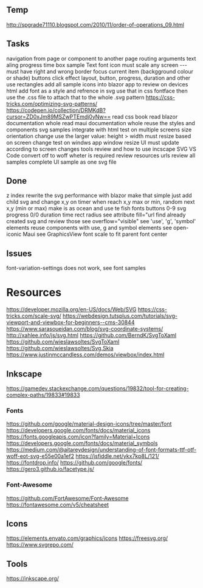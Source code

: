 ﻿
## Temp
http://spgrade71110.blogspot.com/2010/11/order-of-operations_09.html

## Tasks
navigation from page or component to another page
routing arguments
text aling
	progress
	time
box sample
	Text
	font icon
	must scale any screen
	---
	must have right and wrong
	border
	focus current item (backgground colour or shade)
buttons
	click effect
layout, button, progress, duration and other
	use rectangles
add all sample icons into blazor app to review on devices
html add font as a style and refrence in svg
	use that in css fontface
		then use the .css file to attach that to the whole .svg
pattern
	https://css-tricks.com/optimizing-svg-patterns/
	https://codepen.io/collection/DRMKdB?cursor=ZD0xJm89MSZwPTEmdj0yNw==
read css book
read blazor documentation whole
read maui documentation whole
reuse the styles and components
svg samples integrate with html
	test on multiple screens
		size
		orientation change
		use the larger value: height > width 
		must resize based on screen change
		test on windws app window resize UI must update according to screen changes
tools review and how to use
	incscape
	SVG VS Code
convert otf to woff
	wheter is required
review resources urls
review all samples
complete UI sample as one svg file

## Done
z index
rewrite the svg performance with blazor
	make that simple
	just add child svg and change x,y on timer
		when reach x,y max or min, random next x,y (min or max)
		make is as ocean and use te fish fonts
buttons 0-9
	svg
progress
	0/0
duration time
rect radius
see attribute fill="url
find already created svg and review those
see overflow="visible"
see 'use', 'g', 'symbol' elements
reuse components
	with use, g and symbol elements
see open-iconic
Maui see GraphicsView
font scale to fit parent
font center

## Issues
font-variation-settings does not work, see font samples

# Resources
https://developer.mozilla.org/en-US/docs/Web/SVG
https://css-tricks.com/scale-svg/
https://webdesign.tutsplus.com/tutorials/svg-viewport-and-viewbox-for-beginners--cms-30844
https://www.sarasoueidan.com/blog/svg-coordinate-systems/
http://xahlee.info/js/svg.html
https://github.com/BerndK/SvgToXaml
https://github.com/wieslawsoltes/SvgToXaml
https://github.com/wieslawsoltes/Svg.Skia
https://www.justinmccandless.com/demos/viewbox/index.html

## Inkscape
https://gamedev.stackexchange.com/questions/19832/tool-for-creating-complex-paths/19833#19833

### Fonts
https://github.com/google/material-design-icons/tree/master/font
https://developers.google.com/fonts/docs/material_icons
https://fonts.googleapis.com/icon?family=Material+Icons
https://developers.google.com/fonts/docs/material_symbols
https://medium.com/@aitareydesign/understanding-of-font-formats-ttf-otf-woff-eot-svg-e55e00a1ef2
https://jsfiddle.net/ykx7kp8L/121/
https://fontdrop.info/
https://github.com/google/fonts/
https://gero3.github.io/facetype.js/

### Font-Awesome
https://github.com/FortAwesome/Font-Awesome
https://fontawesome.com/v5/cheatsheet

## Icons
https://elements.envato.com/graphics/icons
https://freesvg.org/
https://www.svgrepo.com/

## Tools
https://inkscape.org/